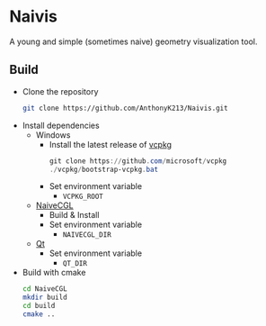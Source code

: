 # Naivis

A young and simple (sometimes naive) geometry visualization tool.

## Build
- Clone the repository
  ```sh
  git clone https://github.com/AnthonyK213/Naivis.git
  ``` 
- Install dependencies
  - Windows
    - Install the latest release of [vcpkg](https://github.com/microsoft/vcpkg)
      ``` ps1
      git clone https://github.com/microsoft/vcpkg
      ./vcpkg/bootstrap-vcpkg.bat
      ```
    - Set environment variable
      - `VCPKG_ROOT`
  - [NaiveCGL](https://github.com/AnthonyK213/NaiveCGL)
    - Build & Install
    - Set environment variable
      - `NAIVECGL_DIR`
  - [Qt](https://www.qt.io/download-open-source)
    - Set environment variable
      - `QT_DIR`
- Build with cmake
  ``` sh
  cd NaiveCGL
  mkdir build
  cd build
  cmake ..
  ```
